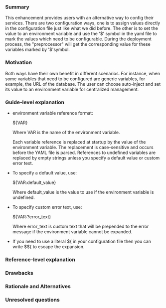 ### Summary
This enhancement provides users with an alternative way to config their services. There are two configuration ways, one is to assign values directly in the configuration file just like what we did before. The other is to set the value to an environment variable and use the '$' symbol in the yaml file to mark the values which need to be configurable. During the deployment process, the "preprocessor" will get the corresponding value for these variables marked by '$'symbol.

### Motivation
Both ways have their own benefit in different scenarios. For instance, when some variables that need to be configured are generic variables, for example, the URL of the database. The user can choose auto-inject and set its value to an environment variable for centralized management.

### Guide-level explanation

* environment variable reference format:
  
  ${VAR}
  
  Where VAR is the name of the environment variable.

  Each variable reference is replaced at startup by the value of the environment variable. The replacement is case-sensitive   and occurs before the YAML file is parsed. References to undefined variables are replaced by empty strings unless you specify a default value or custom error text.

* To specify a default value, use:

  ${VAR:default_value}
  
  Where default_value is the value to use if the environment variable is undefined.

* To specify custom error text, use:

  ${VAR:?error_text}
  
  Where error_text is custom text that will be prepended to the error message if the environment variable cannot be expanded.

* If you need to use a literal ${ in your configuration file then you can write $${ to escape the expansion.

### Reference-level explanation


### Drawbacks


### Rationale and Alternatives


### Unresolved questions
